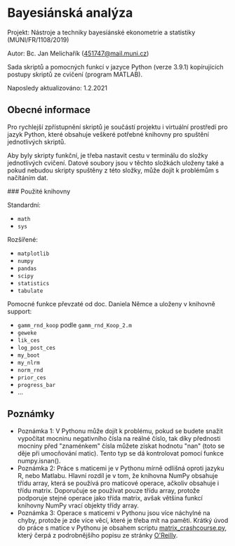 # Bayesiánská analýza                                      

Projekt: Nástroje a techniky bayesiánské ekonometrie a statistiky (MUNI/FR/1108/2019)

Autor: Bc. Jan Melichařík (451747@mail.muni.cz)

Sada skriptů a pomocných funkcí v jazyce Python (verze 3.9.1) kopírujících postupy skriptů ze cvičení (program MATLAB).

Naposledy aktualizováno: 1.2.2021

## Obecné informace

Pro rychlejší zpřístupnění skriptů je součástí projektu i virtuální prostředí pro jazyk Python, které obsahuje veškeré potřebné knihovny pro spuštění jednotlivých skriptů.

Aby byly skripty funkční, je třeba nastavit cestu v terminálu do složky jednotlivých cvičení. Datové soubory jsou v těchto složkách uloženy také a pokud nebudou skripty spuštěny z této složky, může dojít k problémům s načítáním dat.

### Použité knihovny

Standardní:
- `math`
- `sys`

Rozšířené:
- `matplotlib`
- `numpy`
- `pandas`
- `scipy`
- `statistics`
- `tabulate`

Pomocné funkce převzaté od doc. Daniela Němce a uloženy v knihovně support:
- `gamm_rnd_koop` podle `gamm_rnd_Koop_2.m`
- `geweke`
- `lik_ces`
- `log_post_ces`
- `my_boot`
- `my_nlrm`
- `norm_rnd`
- `prior_ces`
- `progress_bar`
- ...

## Poznámky

- Poznámka 1: V Pythonu může dojít k problému, pokud se budete snažit vypočítat mocninu negativního čísla na reálné číslo, tak díky přednosti mocniny před "znaménkem" čísla můžete získat hodnotu "nan" (toto se děje při umocňování matic). Tento typ se dá kontrolovat pomocí funkce numpy.isnan().
- Poznámka 2: Práce s maticemi je v Pythonu mírně odlišná oproti jazyku R, nebo Matlabu. Hlavní rozdíl je v tom, že knihovna NumPy obsahuje třídu array, která se používá pro maticové operace, ačkoliv obsahuje i třídu matrix. Doporučuje se používat pouze třídu array, protože podporuje stejné operace jako třída matrix, avšak většina funkcí knihovny NumPy vrací objekty třídy array.
- Poznámka 3: Operace s maticemi v Pythonu jsou více náchylné na chyby, protože je zde více věcí, které je třeba mít na paměti. Krátký úvod do práce s matice v Pythonu je obsahem scriptu [matrix_crashcourse.py](https://github.com/JanMelicharik/baan_python/blob/master/00_intro/matrix_crashcourse.py), který čerpá z podrobnějšího popisu ze stránky [O'Reilly](https://www.oreilly.com/library/view/machine-learning-with/9781491989371/ch01.html).


